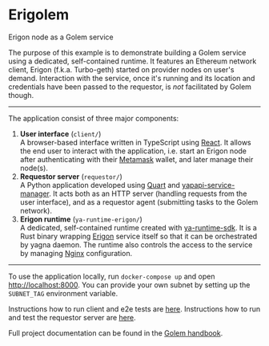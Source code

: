 # Erigolem
Erigon node as a Golem service

The purpose of this example is to demonstrate building a Golem service using a dedicated, self-contained runtime. It features an Ethereum network client, Erigon (f.k.a. Turbo-geth) started on provider nodes on user's demand. Interaction with the service, once it's running and its location and credentials have been passed to the requestor, is *not* facilitated by Golem though.

---

The application consist of three major components:

1. **User interface** (`client/`)  
   A browser-based interface written in TypeScript using [React](https://reactjs.org/). It allows the end user to interact with the application, i.e. start an Erigon node after authenticating with their [Metamask](https://metamask.io/) wallet, and later manage their node(s).
2. **Requestor server** (`requestor/`)  
   A Python application developed using [Quart](https://pgjones.gitlab.io/quart/) and [yapapi-service-manager](https://github.com/golemfactory/yapapi-service-manager). It acts both as an HTTP server (handling requests from the user interface), and as a requestor agent (submitting tasks to the Golem network).
3. **Erigon runtime** (`ya-runtime-erigon/`)  
    A dedicated, self-contained runtime created with [ya-runtime-sdk](https://github.com/golemfactory/ya-runtime-sdk). It is a Rust binary wrapping [Erigon](https://github.com/ledgerwatch/erigon) service itself so that it can be orchestrated by yagna daemon. The runtime also controls the access to the service by managing [Nginx](https://www.nginx.com/) configuration.

---

To use the application locally, run `docker-compose up` and open [http://localhost:8000](). You can provide your own subnet by setting up the `SUBNET_TAG` environment variable.

Instructions how to run client and e2e tests are [here](https://github.com/golemfactory/yagna-service-erigon/blob/master/client/README.md).
Instructions how to run and test the requestor server are [here](https://github.com/golemfactory/yagna-service-erigon/blob/master/requestor/README.md).

Full project documentation can be found in the [Golem handbook](https://handbook.golem.network/requestor-tutorials/service-development/service-example-2-managed-erigon).
